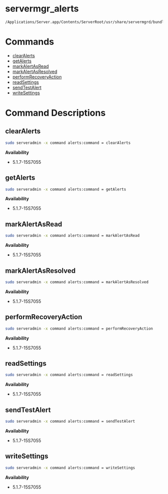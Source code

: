 # servermgr_alerts

```console
/Applications/Server.app/Contents/ServerRoot/usr/share/servermgrd/bundles/servermgr_alerts.bundle/Contents/MacOS/servermgr_alerts
```

# Commands

* [clearAlerts](https://github.com/erikberglund/servermgr_commands/blob/master/servermgr_alerts.md#clearalerts)
* [getAlerts](https://github.com/erikberglund/servermgr_commands/blob/master/servermgr_alerts.md#getalerts)
* [markAlertAsRead](https://github.com/erikberglund/servermgr_commands/blob/master/servermgr_alerts.md#markalertasread)
* [markAlertAsResolved](https://github.com/erikberglund/servermgr_commands/blob/master/servermgr_alerts.md#markalertasresolved)
* [performRecoveryAction](https://github.com/erikberglund/servermgr_commands/blob/master/servermgr_alerts.md#performrecoveryaction)
* [readSettings](https://github.com/erikberglund/servermgr_commands/blob/master/servermgr_alerts.md#readsettings)
* [sendTestAlert](https://github.com/erikberglund/servermgr_commands/blob/master/servermgr_alerts.md#sendtestalert)
* [writeSettings](https://github.com/erikberglund/servermgr_commands/blob/master/servermgr_alerts.md#writesettings)

# Command Descriptions

## clearAlerts

```bash
sudo serveradmin -x command alerts:command = clearAlerts
```

**Availability**
* 5.1.7-15S7055

## getAlerts

```bash
sudo serveradmin -x command alerts:command = getAlerts
```

**Availability**
* 5.1.7-15S7055

## markAlertAsRead

```bash
sudo serveradmin -x command alerts:command = markAlertAsRead
```

**Availability**
* 5.1.7-15S7055

## markAlertAsResolved

```bash
sudo serveradmin -x command alerts:command = markAlertAsResolved
```

**Availability**
* 5.1.7-15S7055

## performRecoveryAction

```bash
sudo serveradmin -x command alerts:command = performRecoveryAction
```

**Availability**
* 5.1.7-15S7055

## readSettings

```bash
sudo serveradmin -x command alerts:command = readSettings
```

**Availability**
* 5.1.7-15S7055

## sendTestAlert

```bash
sudo serveradmin -x command alerts:command = sendTestAlert
```

**Availability**
* 5.1.7-15S7055

## writeSettings

```bash
sudo serveradmin -x command alerts:command = writeSettings
```

**Availability**
* 5.1.7-15S7055

